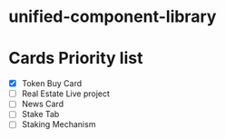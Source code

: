 # unified-component-library


# Cards Priority list
- [x] Token Buy Card
- [ ] Real Estate Live project
- [ ] News Card
- [ ] Stake Tab
- [ ] Staking Mechanism
